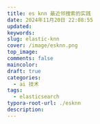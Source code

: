 ```yaml
---
title: es knn 最近邻搜索的实践
date: 2024年11月20日 22:08:55
updated:
keywords:
slug: elastic-knn
cover: /image/esknn.png
top_image:
comments: false
maincolor:
draft: true
categories:
  - ai 技术
tags:
  - elasticsearch
typora-root-url: ./esknn
description:
---
```

